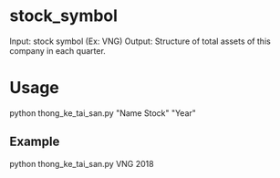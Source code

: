# stock_symbol
Input: stock symbol (Ex: VNG) 
Output: Structure of total assets of this company in each quarter. 

# Usage 
python thong_ke_tai_san.py "Name Stock" "Year" 

## Example
 python thong_ke_tai_san.py VNG 2018 
